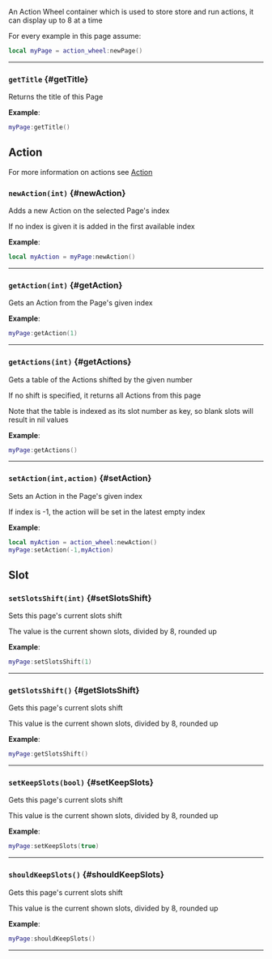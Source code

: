 An Action Wheel container which is used to store store and run actions, it can display up to 8 at a time

For every example in this page assume:
```lua
local myPage = action_wheel:newPage()
```

---

### `getTitle` {#getTitle}

Returns the title of this Page

**Example**:

```lua
myPage:getTitle()
```

## Action

For more information on actions see [Action](Action)

### `newAction(int)` {#newAction}

Adds a new Action on the selected Page's index

If no index is given it is added in the first available index

**Example**:

```lua
local myAction = myPage:newAction()
```

---

### `getAction(int)` {#getAction}

Gets an Action from the Page's given index

**Example**:

```lua
myPage:getAction(1)
```

---

### `getActions(int)` {#getActions}

Gets a table of the Actions shifted by the given number

If no shift is specified, it returns all Actions from this page

Note that the table is indexed as its slot number as key, so blank slots will result in nil values

**Example**:

```lua
myPage:getActions()
```

---

### `setAction(int,action)` {#setAction}

Sets an Action in the Page's given index

If index is -1, the action will be set in the latest empty index

**Example**:

```lua
local myAction = action_wheel:newAction()
myPage:setAction(-1,myAction)
```

## Slot

### `setSlotsShift(int)` {#setSlotsShift}

Sets this page's current slots shift

The value is the current shown slots, divided by 8, rounded up

**Example**:

```lua
myPage:setSlotsShift(1)
```

---

### `getSlotsShift()` {#getSlotsShift}

Gets this page's current slots shift

This value is the current shown slots, divided by 8, rounded up

**Example**:

```lua
myPage:getSlotsShift()
```

---

### `setKeepSlots(bool)` {#setKeepSlots}

Gets this page's current slots shift

This value is the current shown slots, divided by 8, rounded up

**Example**:

```lua
myPage:setKeepSlots(true)
```

---

### `shouldKeepSlots()` {#shouldKeepSlots}

Gets this page's current slots shift

This value is the current shown slots, divided by 8, rounded up

**Example**:

```lua
myPage:shouldKeepSlots()
```

---